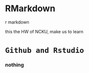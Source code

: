 # RMarkdown
r markdown

this the HW of NCKU, make us to learn  

# `Github and Rstudio`



### nothing
